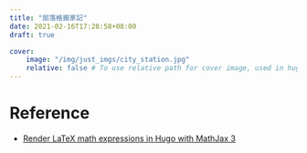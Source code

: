 ```yaml
---
title: "部落格搬家記"
date: 2021-02-16T17:28:58+08:00
draft: true

cover:
    image: "/img/just_imgs/city_station.jpg"
    relative: false # To use relative path for cover image, used in hugo Page-bundles
---
```


# Reference

- [Render LaTeX math expressions in Hugo with MathJax 3](https://geoffruddock.com/math-typesetting-in-hugo/)